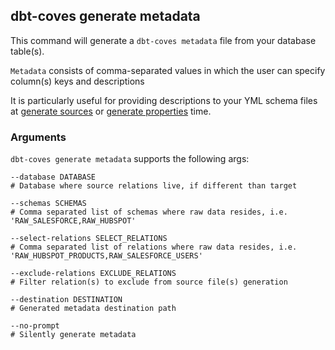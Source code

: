 ## dbt-coves generate metadata

This command will generate a `dbt-coves metadata` file from your database table(s).

`Metadata` consists of comma-separated values in which the user can specify column(s) keys and descriptions

It is particularly useful for providing descriptions to your YML schema files at [generate sources](../sources/README.md#metadata) or [generate properties](../properties/README.md#metadata) time.

### Arguments

`dbt-coves generate metadata` supports the following args:

```console
--database DATABASE
# Database where source relations live, if different than target
```

```console
--schemas SCHEMAS
# Comma separated list of schemas where raw data resides, i.e. 'RAW_SALESFORCE,RAW_HUBSPOT'
```

```console
--select-relations SELECT_RELATIONS
# Comma separated list of relations where raw data resides, i.e. 'RAW_HUBSPOT_PRODUCTS,RAW_SALESFORCE_USERS'
```

```console
--exclude-relations EXCLUDE_RELATIONS
# Filter relation(s) to exclude from source file(s) generation
```

```console
--destination DESTINATION
# Generated metadata destination path
```

```console
--no-prompt
# Silently generate metadata
```
